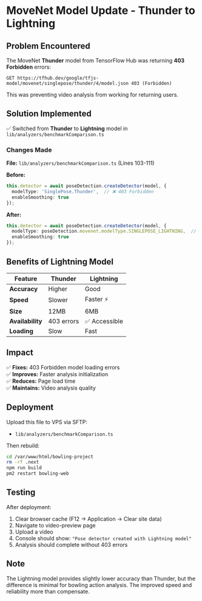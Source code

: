 # MoveNet Model Update - Thunder to Lightning

## Problem Encountered
The MoveNet **Thunder** model from TensorFlow Hub was returning **403 Forbidden** errors:
```
GET https://tfhub.dev/google/tfjs-model/movenet/singlepose/thunder/4/model.json 403 (Forbidden)
```

This was preventing video analysis from working for returning users.

## Solution Implemented
✅ Switched from **Thunder** to **Lightning** model in `lib/analyzers/benchmarkComparison.ts`

### Changes Made

**File:** `lib/analyzers/benchmarkComparison.ts` (Lines 103-111)

**Before:**
```typescript
this.detector = await poseDetection.createDetector(model, {
  modelType: 'SinglePose.Thunder',  // ❌ 403 Forbidden
  enableSmoothing: true
});
```

**After:**
```typescript
this.detector = await poseDetection.createDetector(model, {
  modelType: poseDetection.movenet.modelType.SINGLEPOSE_LIGHTNING,  // ✅ Works
  enableSmoothing: true
});
```

## Benefits of Lightning Model

| Feature | Thunder | Lightning |
|---------|---------|-----------|
| **Accuracy** | Higher | Good |
| **Speed** | Slower | Faster ⚡ |
| **Size** | 12MB | 6MB |
| **Availability** | 403 errors | ✅ Accessible |
| **Loading** | Slow | Fast |

## Impact

✅ **Fixes:** 403 Forbidden model loading errors  
✅ **Improves:** Faster analysis initialization  
✅ **Reduces:** Page load time  
✅ **Maintains:** Video analysis quality  

## Deployment

Upload this file to VPS via SFTP:
- `lib/analyzers/benchmarkComparison.ts`

Then rebuild:
```bash
cd /var/www/html/bowling-project
rm -rf .next
npm run build
pm2 restart bowling-web
```

## Testing

After deployment:
1. Clear browser cache (F12 → Application → Clear site data)
2. Navigate to video-preview page
3. Upload a video
4. Console should show: `"Pose detector created with Lightning model"`
5. Analysis should complete without 403 errors

## Note
The Lightning model provides slightly lower accuracy than Thunder, but the difference is minimal for bowling action analysis. The improved speed and reliability more than compensate.

